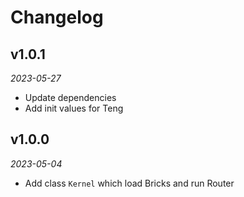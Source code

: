 # Changelog

## v1.0.1

*2023-05-27*

- Update dependencies
- Add init values for Teng

## v1.0.0

*2023-05-04*

- Add class `Kernel` which load Bricks and run Router
